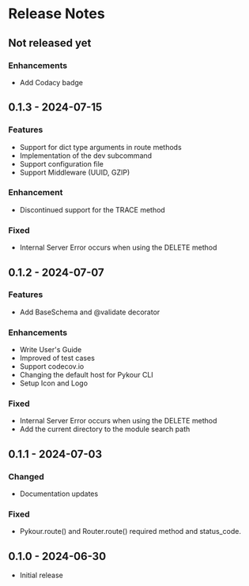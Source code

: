 # Release Notes

## Not released yet

### Enhancements

- Add Codacy badge

## 0.1.3 - 2024-07-15

### Features

- Support for dict type arguments in route methods
- Implementation of the dev subcommand
- Support configuration file
- Support Middleware (UUID, GZIP)

### Enhancement

- Discontinued support for the TRACE method

### Fixed

- Internal Server Error occurs when using the DELETE method

## 0.1.2 - 2024-07-07

### Features

- Add BaseSchema and @validate decorator

### Enhancements

- Write User's Guide
- Improved of test cases
- Support codecov.io
- Changing the default host for Pykour CLI
- Setup Icon and Logo

### Fixed

- Internal Server Error occurs when using the DELETE method
- Add the current directory to the module search path

## 0.1.1 - 2024-07-03

### Changed

- Documentation updates

### Fixed

- Pykour.route() and Router.route() required method and status_code.

## 0.1.0 - 2024-06-30

- Initial release
